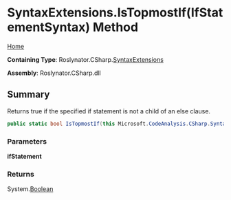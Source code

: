 # SyntaxExtensions\.IsTopmostIf\(IfStatementSyntax\) Method

[Home](../../../../README.md)

**Containing Type**: Roslynator\.CSharp\.[SyntaxExtensions](../README.md)

**Assembly**: Roslynator\.CSharp\.dll

## Summary

Returns true if the specified if statement is not a child of an else clause\.

```csharp
public static bool IsTopmostIf(this Microsoft.CodeAnalysis.CSharp.Syntax.IfStatementSyntax ifStatement)
```

### Parameters

**ifStatement**

### Returns

System\.[Boolean](https://docs.microsoft.com/en-us/dotnet/api/system.boolean)


